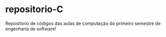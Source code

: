 # repositorio-C
Repositório de códigos das aulas de computação do primeiro semestre de engenharia de software!
